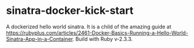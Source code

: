 # sinatra-docker-kick-start
A dockerized hello world sinatra. It is a child of the amazing guide at https://rubyplus.com/articles/2461-Docker-Basics-Running-a-Hello-World-Sinatra-App-in-a-Container. Build with Ruby v-2.3.3.
